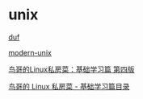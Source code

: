 # unix

[duf](https://github.com/muesli/duf)

[modern-unix](https://github.com/ibraheemdev/modern-unix)

[鸟哥的Linux私房菜：基础学习篇 第四版](https://wizardforcel.gitbooks.io/vbird-linux-basic-4e/content/index.html)

[鸟哥的 Linux 私房菜 - 基础学习篇目录](https://muicoder.github.io/linux_basic/)
